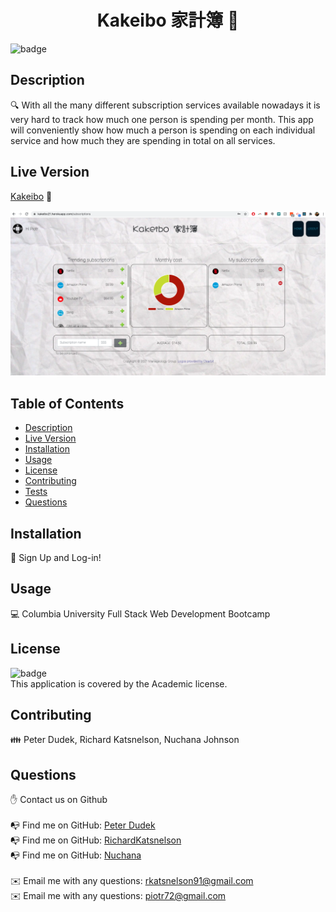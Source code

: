 
<h1 align="center">Kakeibo 家計簿 👋</h1>
  
![badge](https://img.shields.io/badge/license-Academic-brightgreen)<br />
## Description
🔍 With all the many different subscription services available nowadays it is very hard to track how much one person is spending per month. This app will conveniently show how much a person is spending on each individual service and how much they are spending in total on all services.

## Live Version
[Kakeibo](https://kakeibo21.herokuapp.com/) 🚀

<p align="center">
  <img src="https://raw.githubusercontent.com/Piotr72us/piotr-portfolio-react/main/src/img/kakeibo-screen.png">
</p>


## Table of Contents
- [Description](#description)
- [Live Version](#LiveVersion)
- [Installation](#installation)
- [Usage](#usage)
- [License](#license)
- [Contributing](#contributing)
- [Tests](#tests)
- [Questions](#questions)
## Installation
💾 Sign Up and Log-in!
## Usage
💻 Columbia University Full Stack Web Development Bootcamp
## License
![badge](https://img.shields.io/badge/license-Academic-brightgreen)
<br />
This application is covered by the Academic license. 
## Contributing
👪 Peter Dudek, Richard Katsnelson, Nuchana Johnson

## Questions
✋ Contact us on Github<br />
<br />
📭 Find me on GitHub: [Peter Dudek](https://github.com/peterdudek)<br />
📭 Find me on GitHub: [RichardKatsnelson](https://github.com/RichardKatsnelson)<br />
📭 Find me on GitHub: [Nuchana](https://github.com/nuchana)<br />
<br />
✉️ Email me with any questions: rkatsnelson91@gmail.com<br />
✉️ Email me with any questions: piotr72@gmail.com<br />


